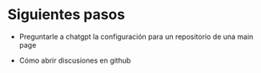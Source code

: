 # Siguientes pasos
- Preguntarle a chatgpt la configuración para un repositorio de una main page 

- Cómo abrir discusiones en github


